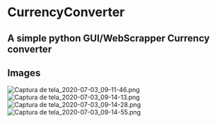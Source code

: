 # CurrencyConverter
## A simple python GUI/WebScrapper Currency converter
## Images

![Captura de tela_2020-07-03_09-11-46.png]() ![Captura de tela_2020-07-03_09-14-13.png]() ![Captura de tela_2020-07-03_09-14-28.png]()
![Captura de tela_2020-07-03_09-14-55.png]()
